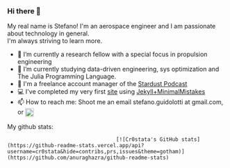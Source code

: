 ### Hi there 👋
My real name is Stefano!
I'm an aerospace engineer and I am passionate about technology in general.   
I'm always striving to learn more.
- 🔭 I’m currently a research fellow with a special focus in propulsion engineering
- 📖 I’m currently studying data-driven engineering, sys optimization and The Julia Programming Language.
- 🎤 I'm a freelance account manager of the [Stardust Podcast](https://anchor.fm/stardust-podcast)
- 💻 I've completed my very first [site](https://cr0stata.github.io) using [Jekyll+MinimalMistakes](https://github.com/mmistakes/minimal-mistakes)
- 📫 How to reach me: Shoot me an email stefano.guidolotti at gmail.com, or <a href="https://www.linkedin.com/in/stefano-guidolotti/" target="blank">
   <img align="center" src="https://upload.wikimedia.org/wikipedia/commons/c/ca/LinkedIn_logo_initials.png" alt="adam pithewan" height="20" width="20"/>
   </a>


My github stats:

                                       [![Cr0stata's GitHub stats](https://github-readme-stats.vercel.app/api?username=cr0stata&hide=contribs,prs,issues&theme=gotham)](https://github.com/anuraghazra/github-readme-stats)
